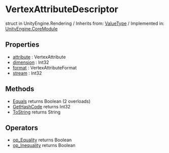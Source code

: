 # VertexAttributeDescriptor
struct in UnityEngine.Rendering
 / Inherits from: <a href="https://docs.unity3d.com/6000.0/Documentation/ScriptReference/ValueType.html">ValueType</a> / Implemented in: <a href="https://docs.unity3d.com/6000.0/Documentation/ScriptReference/UnityEngine.CoreModule.html">UnityEngine.CoreModule</a>
## Properties
- <a href="https://docs.unity3d.com/6000.0/Documentation/ScriptReference/VertexAttributeDescriptor-attribute.html">attribute</a> : VertexAttribute
- <a href="https://docs.unity3d.com/6000.0/Documentation/ScriptReference/VertexAttributeDescriptor-dimension.html">dimension</a> : Int32
- <a href="https://docs.unity3d.com/6000.0/Documentation/ScriptReference/VertexAttributeDescriptor-format.html">format</a> : VertexAttributeFormat
- <a href="https://docs.unity3d.com/6000.0/Documentation/ScriptReference/VertexAttributeDescriptor-stream.html">stream</a> : Int32
## Methods
- <a href="https://docs.unity3d.com/6000.0/Documentation/ScriptReference/VertexAttributeDescriptor.Equals.html">Equals</a> returns Boolean (2 overloads)
- <a href="https://docs.unity3d.com/6000.0/Documentation/ScriptReference/VertexAttributeDescriptor.GetHashCode.html">GetHashCode</a> returns Int32
- <a href="https://docs.unity3d.com/6000.0/Documentation/ScriptReference/VertexAttributeDescriptor.ToString.html">ToString</a> returns String
## Operators
- <a href="https://docs.unity3d.com/6000.0/Documentation/ScriptReference/VertexAttributeDescriptor.op_Equality.html">op_Equality</a> returns Boolean
- <a href="https://docs.unity3d.com/6000.0/Documentation/ScriptReference/VertexAttributeDescriptor.op_Inequality.html">op_Inequality</a> returns Boolean
